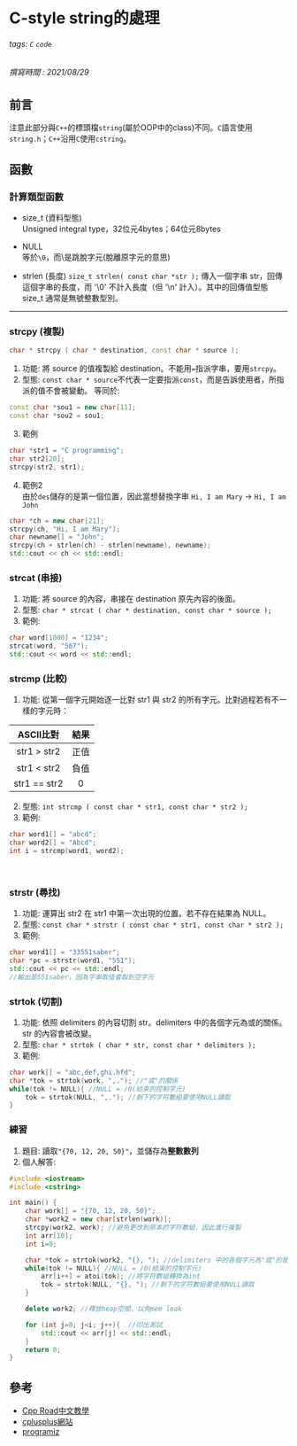 # C-style string的處理
###### tags: `C` `code`
###### 撰寫時間 : 2021/08/29

## 前言
注意此部分與`C++`的標頭檔`string`(屬於OOP中的class)不同。`C`語言使用`string.h`；`C++`沿用`C`使用`cstring`。

## 函數
### 計算類型函數
- size_t (資料型態)<br>
Unsigned integral type，32位元4bytes；64位元8bytes


- NULL<br>
等於`\0`，而\是跳脫字元(脫離原字元的意思)


- strlen (長度)
`size_t strlen( const char *str );` 傳入一個字串 str，回傳這個字串的長度，而 '\0' 不計入長度（但 '\n' 計入）。其中的回傳值型態 size_t 通常是無號整數型別。

---

### strcpy (複製)
```cpp
char * strcpy ( char * destination, const char * source );
```
1. 功能: 將 source 的值複製給 destination。不能用`=`指派字串，要用`strcpy`。
2. 型態: `const char * source`不代表一定要指派`const`，而是告訴使用者，所指派的值不會被變動。
等同於:
```cpp
const char *sou1 = new char[11];
const char *sou2 = sou1;
```
3. 範例
```cpp
char *str1 = "C programming";
char str2[20];
strcpy(str2, str1);
```
4. 範例2<br>
由於`des`儲存的是第一個位置，因此當想替換字串
`Hi, I am Mary` -> `Hi, I am John`
```cpp
char *ch = new char[21];
strcpy(ch, "Hi, I am Mary");
char newname[] = "John";
strcpy(ch + strlen(ch) - strlen(newname), newname);
std::cout << ch << std::endl;
```


### strcat (串接)
1. 功能: 將 source 的內容，串接在 destination 原先內容的後面。
2. 型態: `char * strcat ( char * destination, const char * source );`
3. 範例:
```cpp
char word[1000] = "1234";
strcat(word, "567");
std::cout << word << std::endl;
```

### strcmp (比較)
1. 功能: 從第一個字元開始逐一比對 str1 與 str2 的所有字元。比對過程若有不一樣的字元時：

|ASCII比對|結果|
|:-:|:-:|
|str1 > str2|正值|
|str1 < str2|負值|
|str1 == str2|0|
2. 型態: `int strcmp ( const char * str1, const char * str2 );`
3. 範例:
```cpp
char word1[] = "abcd";
char word2[] = "Abcd";
int i = strcmp(word1, word2);
```

<br>

### strstr (尋找)
1. 功能: 運算出 str2 在 str1 中第一次出現的位置。若不存在結果為 NULL。
2. 型態: `const char * strstr ( const char * str1, const char * str2 );`
3. 範例:
```cpp
char word1[] = "33551saber";
char *pc = strstr(word1, "551");
std::cout << pc << std::endl;
//輸出是551saber，因為字串取值會取到空字元
```

### strtok (切割)
1. 功能: 依照 delimiters 的內容切割 str。delimiters 中的各個字元為或的關係。str 的內容會被改變。
2. 型態: `char * strtok ( char * str, const char * delimiters );`
3. 範例:
```cpp
char work[] = "abc,def,ghi.hfd";
char *tok = strtok(work, ",."); //"或"的關係
while(tok != NULL){ //NULL = /0(結束的控制字元)
    tok = strtok(NULL, ",."); //剩下的字符數組要使用NULL讀取
}
```

### 練習
1. 題目: 讀取`"{70, 12, 20, 50}"`，並儲存為**整數數列**
2. 個人解答:
```cpp
#include <iostream>
#include <cstring>

int main() {
	char work[] = "{70, 12, 20, 50}";
	char *work2 = new char[strlen(work)];
	strcpy(work2, work); //避免更改到原本的字符數組，因此進行複製
	int arr[10];
	int i=0;

	char *tok = strtok(work2, "{}, "); //delimiters 中的各個字元為"或"的關係
	while(tok != NULL){ //NULL = /0(結束的控制字元)
		arr[i++] = atoi(tok); //將字符數組轉換為int
		tok = strtok(NULL, "{}, "); //剩下的字符數組要使用NULL讀取
	}

	delete work2; //釋放heap空間，以免mem leak

	for (int j=0; j<i; j++){  //印出測試
		std::cout << arr[j] << std::endl;
	}
	return 0;
}
```

## 參考
- [Cpp Road中文教學](https://www.youtube.com/channel/UC9Jk6B_ROKowxzXoQAuR6tA)
- [cplusplus網站](https://www.cplusplus.com/reference/cstring/)
- [programiz](https://www.programiz.com/c-programming/library-function/string.h/strcat)